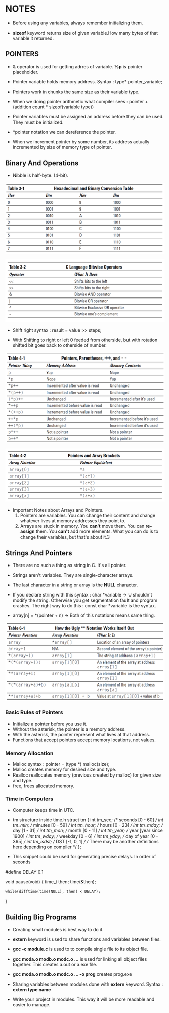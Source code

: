 # NOTES

- Before using any variables, always remember initializing them.

- **sizeof** keyword returns size of given variable.How many bytes of that variable it returned.

## POINTERS

- & operator is used for getting adrres of variable. **%p** is pointer placeholder.

- Pointer variable holds memory address. Syntax : type* pointer_variable;

- Pointers work in chunks the same size as their variable type.

- When we doing pointer arithmetic what compiler sees :  pointer + (addition count * sizeof(variable type))

- Pointer variables must be assigned an address before they can be used. They must be initialized.

- *pointer notation we can dereference the pointer.

- When we increment pointer by some number, its address actually incremented by size of memory type of pointer.

## Binary And Operations
- Nibble is half-byte. (4-bit).

![Hex to Binary Conversion](https://github.com/mrsahin101/BOOKS/blob/main/C_Programming/C_All_in_One_Desk_Reference_For_Dummies/Book_IV_Advanced_C/Images/Hex_to_Binary.PNG) 

![Bitwise Operators](https://github.com/mrsahin101/BOOKS/blob/main/C_Programming/C_All_in_One_Desk_Reference_For_Dummies/Book_IV_Advanced_C/Images/Bitwise_Operators.PNG) 

- Shift right syntax : result = value >> steps;

- With Shifting to right or left 0 feeded from otherside, but with rotation shifted bit goes back to otherside of number.

![Pointer Shortcuts](https://github.com/mrsahin101/BOOKS/blob/main/C_Programming/C_All_in_One_Desk_Reference_For_Dummies/Book_IV_Advanced_C/Images/Pointer_Parentheses.PNG) 

![Array Notation](https://github.com/mrsahin101/BOOKS/blob/main/C_Programming/C_All_in_One_Desk_Reference_For_Dummies/Book_IV_Advanced_C/Images/Pointer_Array_Notation.PNG)

- Important Notes about Arrays and Pointers.
    1. Pointers are variables. You can change their content and change whatever lives at memory addresses they point to.
    2. Arrays are stuck in memory. You **can't** move them. You can **re-assign** them. You **can't** add more elements.
        What you can do is to change their variables, but that's about it.3


## Strings And Pointers
- There are no such a thing as string in C. It's all pointer.

- Strings aren't variables. They are single-character arrays.

- The last character in a string or array is the **NULL** character.

- If you declare string with this syntax : char *variable -> U shouldn't modify the string. Otherwise you get segmentation fault and program crashes. The right way to do this :
    const char *variable is the syntax.

- array[n] = *(pointer + n)     -> Both of this notations means same thing.

![Pointer Notation](https://github.com/mrsahin101/BOOKS/blob/main/C_Programming/C_All_in_One_Desk_Reference_For_Dummies/Book_IV_Advanced_C/Images/Pointer_Notation.PNG)


### Basic Rules of Pointers
- Initialize a pointer before you use it.
- Without the asterisk, the pointer is a memory address.
- With the asterisk, the pointer represent what lives at that address.
- Functions that accept pointers accept memory locations, not values.


### Memory Allocation
- Malloc syntax : pointer = (type *) malloc(size);
- Malloc creates memory for desired size and type.
- Realloc reallocates memory (previous created by malloc) for given size and type.
- free, frees allocated memory.

### Time in Computers
- Computer keeps time in UTC. 
- tm structure inside time.h
    struct tm {
        int tm_sec;     /* seconds      [0 - 60]                */ 
        int tm_min;     /* minutes      [0 - 59]                */
        int tm_hour;    /* hours        [0 - 23]                */
        int tm_mday;    /* day          [1 - 31]                */
        int tm_mon;     /* month        [0 - 11]                */
        int tm_year;    /* year         [year since 1900]       */
        int tm_wday;    /* weekday      [0 - 6]                 */
        int tm_yday;    /* day of year  [0 - 365]               */
        int tm_isdst;   /* DST          [-1, 0, 1]              */
        /* There may be another definitions here depending on compiler */
    };


- This snippet could be used for generating precise delays. In order of seconds

#define DELAY 0.1

void pause(void)
{
    time_t then;
    time(&then);
    
    while(difftime(time(NULL), then) < DELAY);
}


## Building Big Programs
- Creating small modules is best way to do it.

- **extern** keyword is used to share functions and variables between files.

- **gcc -c module.c** is used to to compile single file to its object file.

- **gcc moda.o modb.o modc.o ...** is used for linking all object files together. This creates a.out or a.exe file.

- **gcc moda.o modb.o modc.o ... -o prog** creates prog.exe 

- Sharing variables between modules done with **extern** keyword. Syntax : **extern type name**

- Write your project in modules. This way it will be more readable and easier to manage.


